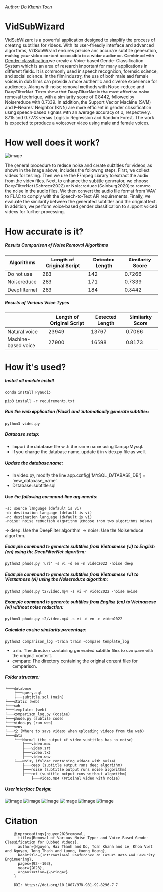 <h6 align="left">Author: <a href="https://github.com/toandokhanh">Do Khanh Toan<a/> </h6>

# VidSubWizard
VidSubWizard is a powerful application designed to simplify the process of creating subtitles for videos. With its user-friendly interface and advanced algorithms, VidSubWizard ensures precise and accurate subtitle generation, making your video content accessible to a wider audience. Combined with <a href="https://github.com/toandokhanh/Gender-classification"> Gender-classification <a/> we create a Voice-based Gender Classification System which is an area of research important for many applications in different fields. It is commonly used in speech recognition, forensic science, and social science. In the film industry, the use of both male and female voices in dub films can provide a more authentic and diverse experience for audiences. Along with noise removal methods with Noise-reduce and DeepFilterNet. Tests show that DeepFilterNet is the most effective noise removal technique, with a similarity score of 0.8442, followed by Noisereduce with 0.7339. In addition, the Support Vector Machine (SVM) and K-Nearest Neighbor (KNN) are more efficient in gender classification using speech-based signals with an average accuracy of 0, respectively. 8715 and 0.7773 versus Logistic Regression and Random Forest. The work is expected to produce a voiceover video using male and female voices.   
# How well does it work?
![image](https://github.com/toandokhanh/VidSubWizard/assets/98395447/6547ff7f-2f59-4439-928a-2d003c25066e)

The general procedure to reduce noise and create subtitles for videos, as shown in the image above, includes the following steps. First, we collect videos for testing. Then we use the FFmpeg Library to extract the audio from the video files. Next, to enhance the subtitle generator, we choose DeepFilterNet (Schroter2022) or Noisereduce (Sainburg2020) to remove the noise in the audio files. We then convert the audio file format from WAV to FLAC to comply with the Speech-to-Text API requirements. Finally, we evaluate the similarity between the generated subtitles and the original text. In addition, we perform voice-based gender classification to support voiced videos for further processing.
# How accurate is it?
##### Results Comparison of Noise Removal Algorithms

| Algorithms     | Length of Original Script | Detected Length | Similarity Score |
| -------------- | ------------------------ | --------------- | ---------------- |
| Do not use     | 283                      | 142             | 0.7266           |
| Noisereduce    | 283                      | 171             | 0.7339           |
| Deepfilternet  | 283                      | 184             | 0.8442           |
##### Results of Various Voice Types

|                     | Length of Original Script | Detected Length | Similarity Score |
| ------------------- | ------------------------ | --------------- | ---------------- |
| Natural voice       | 23949                    | 13767           | 0.7066           |
| Machine-based voice | 27900                    | 16598           | 0.8173           |

# How it's used?
##### Install all module install 
    conda install Pyaudio

    pip3 install -r requirements.txt
##### Run the web application (Flask) and automatically generate subtitles:
    python3 video.py
##### Database setup:
- Import the database file with the same name using Xampp Mysql.
- If you change the database name, update it in video.py file as well.
##### Update the database name:
- In video.py, modify the line app.config['MYSQL_DATABASE_DB'] = 'new_database_name'.
- Database: subtitle.sql
##### Use the following command-line arguments:
    -s: source language (default is vi)
    -d: destination language (default is vi)
    -n: destination language (default is vi)
    -noise: noise reduction algorithm (choose from two algorithms below)
=> deep: Use the DeepFilter algorithm.
=> noise: Use the Noisereduce algorithm.
##### Example command to generate subtitles from Vietnamese (vi) to English (en) using the DeepFilterNet algorithm:
    python3 phude.py 'url' -s vi -d en -n video2022 -noise deep
##### Example command to generate subtitles from Vietnamese (vi) to Vietnamese (vi) using the Noisereduce algorithm:
    python3 phude.py t2/video.mp4 -s vi -n video2022 -noise noise
##### Example command to generate subtitles from English (en) to Vietnamese (vi) without noise reduction:
    python3 phude.py t2/video.mp4 -s vi -d en -n video2022
##### Calculate cosine similarity percentage:
    python3 comparison_log -train train -compare template_log
- train: The directory containing generated subtitle files to compare with the original content.
- compare: The directory containing the original content files for comparison.

##### Folder structure:

    └───database
        ├───query.sql
        ├───subtitle.sql (main)
    └───static (web)
    └───sub 
    └───templates (web)
    └───comparison_log.py (cosine)
    └───phude.py (subtile code)
    └───video.py (run web)
    └───venv
    └───t2 (Where to save videos when uploading videos from the web)
    └───data
        └───Normal (the output of video subtitles has no noise)
            ├───video.mp4
            ├───video.srt
            ├───video.txt
            ├───video.wav
        └───Noisy (folder containing videos with noise)
            ├───deep (subtitle output runs deep algorithm)
            ├───noise (subtitle output runs noise algorithm)
            ├───not (subtitle output runs without algorithm)
                ├───video.mp4 (Original video with noise)
##### User Interface Design:
![image](https://github.com/toandokhanh/VidSubWizard/assets/98395447/b0df8aa0-36c2-434d-8d05-052854b605f1)
![image](https://github.com/toandokhanh/VidSubWizard/assets/98395447/393fc50f-ecdd-4d9e-8065-0c6fa24d29aa)
![image](https://github.com/toandokhanh/VidSubWizard/assets/98395447/2ac27d37-193c-484b-aa81-7ffbe0122442)
![image](https://github.com/toandokhanh/VidSubWizard/assets/98395447/21dcbeb9-26ea-486f-a148-a31dc15e45ca)
![image](https://github.com/toandokhanh/VidSubWizard/assets/98395447/797a02dc-e256-4a60-9332-9bdea77dea28)
![image](https://github.com/toandokhanh/VidSubWizard/assets/98395447/98e4d1db-456b-4b44-8b85-69c9be112886)
# Citation
        @inproceedings{nguyen2023removal,
          title={Removal of Various Noise Types and Voice-Based Gender Classification for Dubbed Videos},
          author={Nguyen, Hai Thanh and Do, Toan Khanh and Le, Khoa Viet and Nguyen, Tong Thanh and Luong, Huong Hoang},
          booktitle={International Conference on Future Data and Security Engineering},
          pages={92--103},
          year={2023},
          organization={Springer}
        }

        DOI: https://doi.org/10.1007/978-981-99-8296-7_7
